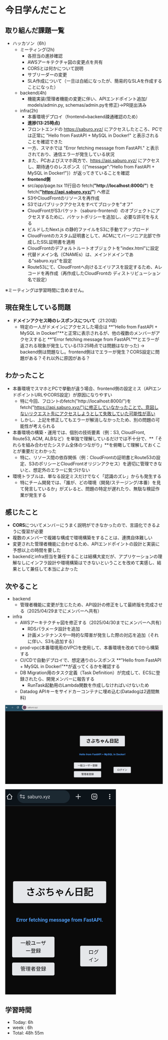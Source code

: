 # 今日学んだこと

## 取り組んだ課題一覧
- ハッカソン（6h）
    - ミーティング(2h)
         - 各担当の進捗確認
         - AWSアーキテクチャ図の変更点を共有
         - CORSとは何かについて説明        
         - サブリーダーの変更      
         - SLA作成について（一旦は白紙になったが、簡易的なSLAを作成することになった）
    - backend(4h)
         - 機能実装(管理者機能の変更に伴い、APIエンドポイント追加/ models/admin.py, schemas/admin.pyを修正)→PR提出済み       
    - infra(2h)
         - 本番環境デプロイ（frontend+backend疎通確認のため）
         - **進捗(13:25時点)**
         - フロントエンドの https://saburo.xyz/ にアクセスしたところ、PCでは正常に "Hello from FastAPI + MySQL in Docker!" と表示されることを確認できた
         - 一方、スマホでは "Error fetching message from FastAPI." と表示されており、通信エラーが発生している状況
         - また、PCおよびスマホ両方で、https://api.saburo.xyz/ にアクセスし、期待通りのレスポンス（{"message":"Hello from FastAPI + MySQL in Docker!"}）が返ってきていることを確認       
         - **frontend側**
         - src/app/page.tsx 11行目の fetch(**"http://localhost:8000/"**) をfetch(**"https://api.saburo.xyz/"**) へ修正
         - S3やCloudFrontのリソースを再作成
         - S3ではパブリックアクセスをすべてブロックを"オフ"
         - CloudFrontがS3バケット（saburo-frontend）のオブジェクトにアクセスするために、バケットポリシーを追加し、必要な許可を与える
         - ビルドしたNext.js の静的ファイルをS3に手動でアップロード
         - CloudFrontのカスタム証明書として、ACMにてバージニア北部で作成したSSL証明書を適用
         - CloudFrontのデフォルトルートオブジェクトを"index.html"に設定
         - 代替ドメイン名（CNAMEs）は、メインドメインである"saburo.xyz"を設定
         - Route53にて、CloudFrontへ向けるエイリアスを設定するため、Aレコードを再作成（再作成したCloudFrontの
         ディストリビューション名で設定）

※ミーティングは学習時間に含めません。

## 現在発生している問題
- **ドメインアクセス時のレスポンスについて**（21:20頃）
    - 特定の一人がドメインにアクセスした場合は **"Hello from FastAPI + MySQL in Docker!"**と正常に表示されるが、他の複数のメンバーがアクセスすると **"Error fetching message from FastAPI."**とエラーが返される現象が発生している(13:25時点では問題はなかった)
    → backend側は問題なし。frontend側はでエラーが発生？CORS設定に問題がある？それ以外に原因がある？

## わかったこと
- 本番環境でスマホとPCで挙動が違う場合、frontend側の設定ミス（APIエンドポイントURLやCORS設定）が原因になりやすい
    - 特に今回、フロントのfetch("http://localhost:8000/")をfetch("https://api.saburo.xyz/")に修正していなかったことで、意図しないリクエスト先にアクセスしようとして失敗していた可能性が高い
    - しかし、上記を修正してもエラーが解消しなかったため、別の問題の可能性が考えられる
- 本番環境の構築・運用では、個別の技術要素（例：S3, CloudFront, Route53, ACM, ALBなど）を単独で理解しているだけでは不十分で、**「それらを組み合わせたシステム全体のつながり」**を俯瞰して理解しておくことが重要だとわかった
    - 特に、リソース間の依存関係（例：CloudFrontの証明書とRoute53の設定、S3のポリシーとCloudFrontオリジンアクセス）を適切に管理できないと、想定外のエラーに気づけない
- 環境トラブルは、単なる設定ミスだけでなく「認識のズレ」からも発生する
    - 特にチーム開発では、「誰が、どの環境（開発/ステージング/本番）を見て発言しているか」がズレると、問題の特定が遅れたり、無駄な検証作業が発生する

## 感じたこと
- **CORS**についてメンバーにうまく説明ができなかったので、言語化できるように復習が必要
- 複数のメンバーで複雑な構成で環境構築をすることは、連携自体難しい
- 変更された管理者機能に合わせるため、APIエンドポイントの設計と実装に予想以上の時間を要した
- backendとinfra担当を兼任することは結構大変だが、アプリケーションの理解なしにインフラ設計や環境構築はできないということを改めて実感し、結果として兼任して本当によかった

## 次やること
- backend
    - 管理者機能に変更が生じたため、API設計の修正をして最終版を完成させる（2025/04/29までにメンバーへ共有）
- infra
    - AWSアーキテクチャ図を修正する（2025/04/30までにメンバーへ共有）
         - RDSパラメータ設計を追加
         - 計画メンテナンスや一時的な障害が発生した際の対応を追加（それに伴い、S3も追加する）
    - prod-vpc(本番環境用のVPC)を使用して、本番環境を改めて0から構築する
    - CI/CDで自動デプロイで、想定通りのレスポンス **"Hello from FastAPI + MySQL in Docker!"**が返ってくるかを確認する
    - DB Migration用のタスク定義（Task Definition）が完成して、ECSに登録されたら、開発メンバーに報告する
         - RunTask起動用のLambda関数を作成しなければいけないため
    - Datadog APIキーをサイドカーコンテナに埋め込む(Datadogは2週間無料)

![alt text](/img/20250428-pc.png)

![alt text](/img/20250428-smartphone.png)

## 学習時間
- Today: 6h
- week : 6h
- Total: 48h 55m